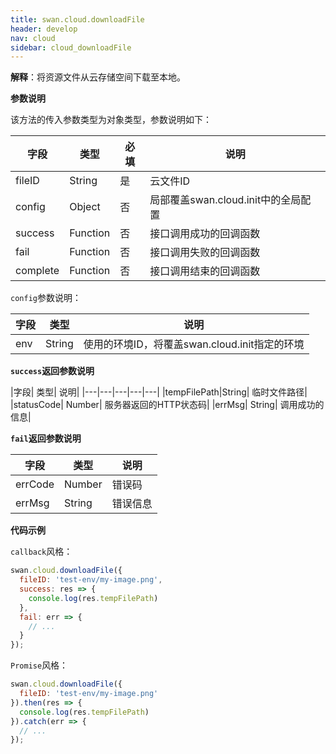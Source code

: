 ```yaml
---
title: swan.cloud.downloadFile
header: develop
nav: cloud
sidebar: cloud_downloadFile
---
```

 

**解释**：将资源文件从云存储空间下载至本地。


**参数说明**

该方法的传入参数类型为对象类型，参数说明如下：

|字段|类型|必填|说明|
|---|---|---|---|
|fileID|String|是|云文件ID|
|config|Object|否|局部覆盖swan.cloud.init中的全局配置|
|success|Function|否|接口调用成功的回调函数|
|fail|Function|否|接口调用失败的回调函数|
|complete|Function|否|接口调用结束的回调函数|

`config`参数说明：

|字段|类型|说明|
|---|---|---|
|env|String|使用的环境ID，将覆盖swan.cloud.init指定的环境|

**`success`返回参数说明**

|字段|	类型|   说明|
|---|---|---|---|---|
|tempFilePath|String| 临时文件路径|
|statusCode| Number| 服务器返回的HTTP状态码|
|errMsg| String| 调用成功的信息|

**`fail`返回参数说明**

|字段|类型|说明|
|---|---|---|
|errCode|Number|错误码|
|errMsg|String|错误信息|


**代码示例**

`callback`风格：
```js
swan.cloud.downloadFile({
  fileID: 'test-env/my-image.png',
  success: res => {
    console.log(res.tempFilePath)
  },
  fail: err => {
    // ...
  }
});
```
`Promise`风格：
```js
swan.cloud.downloadFile({
  fileID: 'test-env/my-image.png'
}).then(res => {
  console.log(res.tempFilePath)
}).catch(err => {
  // ...
});
```
